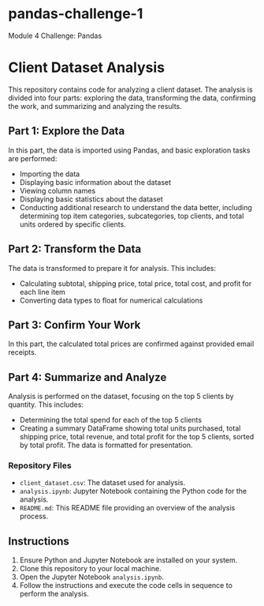 # pandas-challenge-1
Module 4 Challenge: Pandas

# Client Dataset Analysis

This repository contains code for analyzing a client dataset. The analysis is divided into four parts: exploring the data, transforming the data, confirming the work, and summarizing and analyzing the results.

## Part 1: Explore the Data

In this part, the data is imported using Pandas, and basic exploration tasks are performed:
- Importing the data
- Displaying basic information about the dataset
- Viewing column names
- Displaying basic statistics about the dataset
- Conducting additional research to understand the data better, including determining top item categories, subcategories, top clients, and total units ordered by specific clients.

## Part 2: Transform the Data

The data is transformed to prepare it for analysis. This includes:
- Calculating subtotal, shipping price, total price, total cost, and profit for each line item
- Converting data types to float for numerical calculations

## Part 3: Confirm Your Work

In this part, the calculated total prices are confirmed against provided email receipts.

## Part 4: Summarize and Analyze

Analysis is performed on the dataset, focusing on the top 5 clients by quantity. This includes:
- Determining the total spend for each of the top 5 clients
- Creating a summary DataFrame showing total units purchased, total shipping price, total revenue, and total profit for the top 5 clients, sorted by total profit. The data is formatted for presentation.

### Repository Files
- `client_dataset.csv`: The dataset used for analysis.
- `analysis.ipynb`: Jupyter Notebook containing the Python code for the analysis.
- `README.md`: This README file providing an overview of the analysis process.

## Instructions

1. Ensure Python and Jupyter Notebook are installed on your system.
2. Clone this repository to your local machine.
3. Open the Jupyter Notebook `analysis.ipynb`.
4. Follow the instructions and execute the code cells in sequence to perform the analysis.



